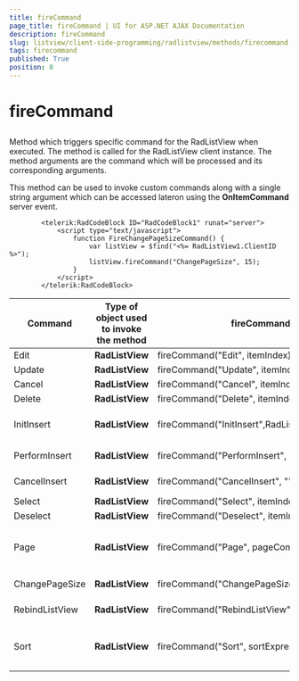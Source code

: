 ```yaml
---
title: fireCommand
page_title: fireCommand | UI for ASP.NET AJAX Documentation
description: fireCommand
slug: listview/client-side-programming/radlistview/methods/firecommand
tags: firecommand
published: True
position: 0
---
```


# fireCommand



## 

Method which triggers specific command for the RadListView when executed. The method is called for the RadListView client instance. The method arguments are the command which will be processed and its corresponding arguments.

This method can be used to invoke custom commands along with a single string argument which can be accessed lateron using the __OnItemCommand__ server event.

````ASPNET
	    <telerik:RadCodeBlock ID="RadCodeBlock1" runat="server">
	        <script type="text/javascript">
	            function FireChangePageSizeCommand() {
	                var listView = $find("<%= RadListView1.ClientID %>");
	                listView.fireCommand("ChangePageSize", 15);
	            }
	        </script>
	    </telerik:RadCodeBlock>
````




|  __Command__  |  __Type of object used to invoke the method__  |  __fireCommand syntax__  |  __eventArgs details__  |
| ------ | ------ | ------ | ------ |
|Edit| __RadListView__ |fireCommand("Edit", itemIndex)|Example: fireCommand("Edit", 0)|
|Update| __RadListView__ |fireCommand("Update", itemIndex)|Example: fireCommand("Update", 0)|
|Cancel| __RadListView__ |fireCommand("Cancel", itemIndex)|Example: fireCommand("Cancel", 0)|
|Delete| __RadListView__ |fireCommand("Delete", itemIndex)|Example: fireCommand("Delete", 0)|
|InitInsert| __RadListView__ |fireCommand("InitInsert",RadListViewInsertItemPosition)|RadListViewInsertItemPosition: None = 0,FirstItem = 1, LastItem = ""Example: fireCommand("InitInsert", 1)|
|PerformInsert| __RadListView__ |fireCommand("PerformInsert", "")|Required but not usedExample: fireCommand("PerformInsesrt", "")|
|CancelInsert| __RadListView__ |fireCommand("CancelInsert", "")|Required but not usedExample: fireCommand("CancelInsert", "")|
|Select| __RadListView__ |fireCommand("Select", itemIndex)|Example: fireCommand("Select", 0)|
|Deselect| __RadListView__ |fireCommand("Deselect", itemIndex)|Example: fireCommand("Deselect", 0)|
|Page| __RadListView__ |fireCommand("Page", pageCommand)|string argument: "First", "Next", "Prev", "Last",numeric values as string presentationExample: fireCommand("Page", "First")|
|ChangePageSize| __RadListView__ |fireCommand("ChangePageSize", pageSize)|Example: fireCommand("ChangePageSize", 15)|
|RebindListView| __RadListView__ |fireCommand("RebindListView", "")|Required but not usedExample: fireCommand("RebindListView", "")|
|Sort| __RadListView__ |fireCommand("Sort", sortExpression)|string argument: fieldName (mandatory), sortOrder (optional)Example:fireCommand("Sort", "ContactName DESC")|
